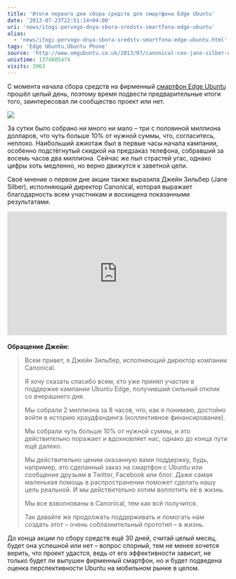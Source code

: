 ```yaml
---
title: 'Итоги первого дня сбора средств для смартфона Edge Ubuntu'
date: '2013-07-23T22:51:14+04:00'
uri: 'news/itogi-pervogo-dnya-sbora-sredstv-smartfona-edge-ubuntu'
alias: 
  - 'news/itogi-pervogo-dnya-sbora-sredstv-smartfona-edge-ubuntu.html'
tags: 'Edge Ubuntu,Ubuntu Phone'
source: 'http://www.omgubuntu.co.uk/2013/07/canonical-ceo-jane-silber-ubuntu-edge-day-one'
unixtime: 1374605474
visits: 3963
---
```

С момента начала сбора средств на фирменный [смартфон Edge Ubuntu](news/edge-ubuntu) прошёл целый день, поэтому время подвести предварительные итоги того, заинтересовал ли сообщество проект или нет.

[![](img/2013/07/23/22-00/9349786134.jpg)](img/2013/07/23/22-00/9349786134.jpg)

За сутки было собрано ни много ни мало – три с половиной миллиона долларов, что чуть больше 10% от нужной суммы, что, согласитесь, неплохо. Наибольший ажиотаж был в первые часы начала кампании, особенно подстёгнутый скидкой на предзаказ телефона, собравший за восемь часов два миллиона. Сейчас же пыл страстей угас, однако цифры хоть медленно, но верно движутся к заветной цели.

Своё мнение о первом дне акции также выразила Джейн Зильбер (Jane Silber), исполняющий директор Canonical, которая выражает благодарность всем участникам и восхищена показанными результатами.

<iframe src="https://www.youtube.com/embed/c8Ezwg5LKd4" frameborder="0" width="500" height="281"></iframe> 

**Обращение Джейн:**

> Всем привет, я Джейн Зильбер, исполняющий директор компании Canonical.
> 
> Я хочу сказать спасибо всем, кто уже принял участие в поддержке кампании Ubuntu Edge, получивший сильный отклик со вчерашнего дня.
> 
> Мы собрали 2 миллиона за 8 часов, что, как я понимаю, достойно войти в историю краудфандинга (коллективное финансирование).
> 
> Мы собрали чуть больше 10% от нужной суммы, и это действительно поражает и вдохновляет нас, однако до конца пути ещё далеко.
> 
> Мы действительно ценим оказанную вами поддержку, будь, например, это сделанный заказ на смартфон с Ubuntu или сообщение друзьям в Twitter, Facebook или блог. Даже самая маленькая помощь в распространении поможет сделать нашу цель реальной. И мы действительно хотим воплотить её в жизнь.
> 
> Мы все взволнованы в Canonical, тем как всё получится.
> 
> Так давайте же продолжать поддерживать и помогать нам создать этот – очень соблазнительный прототип – в жизнь.

До конца акции по сбору средств ещё 30 дней, считай целый месяц, будет она успешной или нет – вопрос спорный, тем не менее хочется верить, что проект удастся, ведь от его эффективности зависит, не только будет ли выпушен фирменный смартфон, но и будет подведена оценка перспективности Ubuntu на мобильном рынке в целом.
